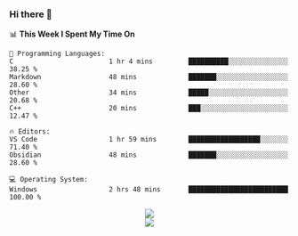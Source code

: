 ### Hi there 👋

<!--
**jmyx0225/jmyx0225** is a ✨ _special_ ✨ repository because its `README.md` (this file) appears on your GitHub profile.

Here are some ideas to get you started:

- 🔭 I’m currently working on ...
- 🌱 I’m currently learning ...
- 👯 I’m looking to collaborate on ...
- 🤔 I’m looking for help with ...
- 💬 Ask me about ...
- 📫 How to reach me: ...
- 😄 Pronouns: ...
- ⚡ Fun fact: ...
-->

<!--START_SECTION:waka-->
📊 **This Week I Spent My Time On** 

```text
💬 Programming Languages: 
C                        1 hr 4 mins         ██████████░░░░░░░░░░░░░░░   38.25 % 
Markdown                 48 mins             ███████░░░░░░░░░░░░░░░░░░   28.60 % 
Other                    34 mins             █████░░░░░░░░░░░░░░░░░░░░   20.68 % 
C++                      20 mins             ███░░░░░░░░░░░░░░░░░░░░░░   12.47 % 

🔥 Editors: 
VS Code                  1 hr 59 mins        ██████████████████░░░░░░░   71.40 % 
Obsidian                 48 mins             ███████░░░░░░░░░░░░░░░░░░   28.60 % 

💻 Operating System: 
Windows                  2 hrs 48 mins       █████████████████████████   100.00 % 
```


<!--END_SECTION:waka-->

<div align="center"><img src="https://metrics.lecoq.io/jmyx0225?template=classic&isocalendar=1&languages=1&lines=1&base=header%2C%20activity%2C%20community%2C%20repositories%2C%20metadata&base.indepth=false&base.hireable=false&base.skip=false&isocalendar=false&isocalendar.duration=full-year&languages=false&languages.ignored=html%2Ccss&languages.limit=8&languages.threshold=0%25&languages.other=false&languages.colors=github&languages.aliases=JavaScript&languages.sections=most-used&languages.indepth=false&languages.analysis.timeout=15&languages.analysis.timeout.repositories=7.5&languages.categories=markup%2C%20programming&languages.recent.categories=markup%2C%20programming&languages.recent.load=300&languages.recent.days=14&lines=false&lines.sections=base&lines.repositories.limit=4&lines.history.limit=1&config.timezone=Asia%2FShanghai">
</div>
<div align="center"><img src="https://github-readme-stats.vercel.app/api?username=JMYX0225">
</div>
